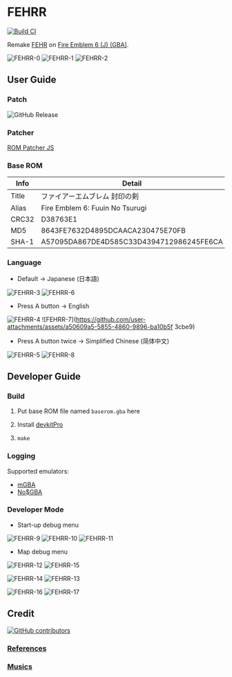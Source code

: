 # FEHRR

[![Build CI](https://github.com/laqieer/FEHRR/actions/workflows/build.yml/badge.svg)](https://github.com/laqieer/FEHRR/actions/workflows/build.yml)

Remake [FEHR](https://github.com/laqieer/FEHR) on [Fire Emblem 6 (J) (GBA)](https://ja.wikipedia.org/wiki/%E3%83%95%E3%82%A1%E3%82%A4%E3%82%A2%E3%83%BC%E3%82%A8%E3%83%A0%E3%83%96%E3%83%AC%E3%83%A0_%E5%B0%81%E5%8D%B0%E3%81%AE%E5%89%A3).

![FEHRR-0](https://github.com/user-attachments/assets/6c02fccf-1c34-44e4-8154-7eae984a41f3)
![FEHRR-1](https://github.com/user-attachments/assets/ce0cc91a-ddf9-4795-a8b3-224b09251d35)
![FEHRR-2](https://github.com/user-attachments/assets/70ff90d6-331f-486d-9629-008e33801d68)

## User Guide

### Patch

![GitHub Release](https://img.shields.io/github/v/release/laqieer/FEHRR)

### Patcher

[ROM Patcher JS](https://www.marcrobledo.com/RomPatcher.js/)

### Base ROM

|Info|Detail|
|---|---|
|Title|ファイアーエムブレム 封印の剣|
|Alias|Fire Emblem 6: Fuuin No Tsurugi|
|CRC32|D38763E1|
|MD5|8643FE7632D4895DCAACA230475E70FB|
|SHA-1|A57095DA867DE4D585C33D4394712986245FE6CA|

### Language

- Default → Japanese (日本語)

![FEHRR-3](https://github.com/user-attachments/assets/d3903435-7612-4770-9e4d-33d1a1f6ef8c)
![FEHRR-6](https://github.com/user-attachments/assets/f5acbcf3-61d0-4144-966f-ee55da69c1fb)

- Press A button → English

![FEHRR-4](https://github.com/user-attachments/assets/48e45791-bd84-45a6-b9be-f88592104991)
![FEHRR-7](https://github.com/user-attachments/assets/a50609a5-5855-4860-9896-ba10b5f 3cbe9)

- Press A button twice → Simplified Chinese (简体中文)

![FEHRR-5](https://github.com/user-attachments/assets/97a444a4-1276-41cf-948a-6250853fe799)
![FEHRR-8](https://github.com/user-attachments/assets/fdcee892-8442-417d-87ca-e26565b92705)

## Developer Guide

### Build

1. Put base ROM file named `baserom.gba` here

1. Install [devkitPro](https://devkitpro.org/)

1. `make`

### Logging

Supported emulators:

- [mGBA](https://mgba.io/)
- [No$GBA](https://www.nogba.com/)

### Developer Mode

- Start-up debug menu

![FEHRR-9](https://github.com/user-attachments/assets/8beea15d-c658-4388-ba44-500fb773c6b8)
![FEHRR-10](https://github.com/user-attachments/assets/4dba8e10-7ff6-4912-a187-83bdbe9e6c2b)
![FEHRR-11](https://github.com/user-attachments/assets/beebe3d1-09ed-4695-8b20-6fb61371f6ff)

- Map debug menu

![FEHRR-12](https://github.com/user-attachments/assets/ffb65f04-b89a-4cfa-b0bf-0aef241afb7a)
![FEHRR-15](https://github.com/user-attachments/assets/5fc75cfd-c13b-4eb6-be9a-dae766c9cb62)

![FEHRR-14](https://github.com/user-attachments/assets/fd1c5c44-66e8-4bcc-a6e6-642cf781cf3e)
![FEHRR-13](https://github.com/user-attachments/assets/b3b7bff6-1c35-4d1b-a425-b82b7de365fc)

![FEHRR-16](https://github.com/user-attachments/assets/c49d4530-e140-42e6-adf6-1acc8d861b1f)
![FEHRR-17](https://github.com/user-attachments/assets/2e8adc6c-2747-4441-80ff-318ef6a1a404)

## Credit

[![GitHub contributors](https://img.shields.io/github/contributors/laqieer/FEHRR)](https://github.com/laqieer/FEHRR/graphs/contributors)

### [References](.gitmodules)

### [Musics](music/appeared_musics.json)
